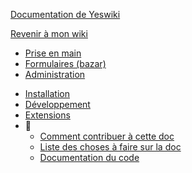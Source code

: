 [Documentation de Yeswiki](/docs/users/fr/README.md ':id=title')

[Revenir à mon wiki](/ ':id=back')

* [Prise en main](/docs/users/fr/prise-en-main.md)
* [Formulaires (bazar)](/docs/users/fr/bazar.md)
* [Administration](/docs/users/fr/admin.md)
<!--* [Comment faire pour..](/docs/users/fr/usage-avance.md)-->
* [Installation](/docs/users/fr/webmaster.md)
* [Développement](/docs/users/fr/dev.md)
* [Extensions](/ ':id=extensions-links')
* 🔧
  * [Comment contribuer à cette doc](/docs/users/README.md)
  * [Liste des choses à faire sur la doc](/docs/users/TODO.md)
  * [Documentation du code](/docs/code/README.md)

<!-- * Langue
  * [Francais](/docs/fr/)
  * [Anglais](/docs/en/) -->

